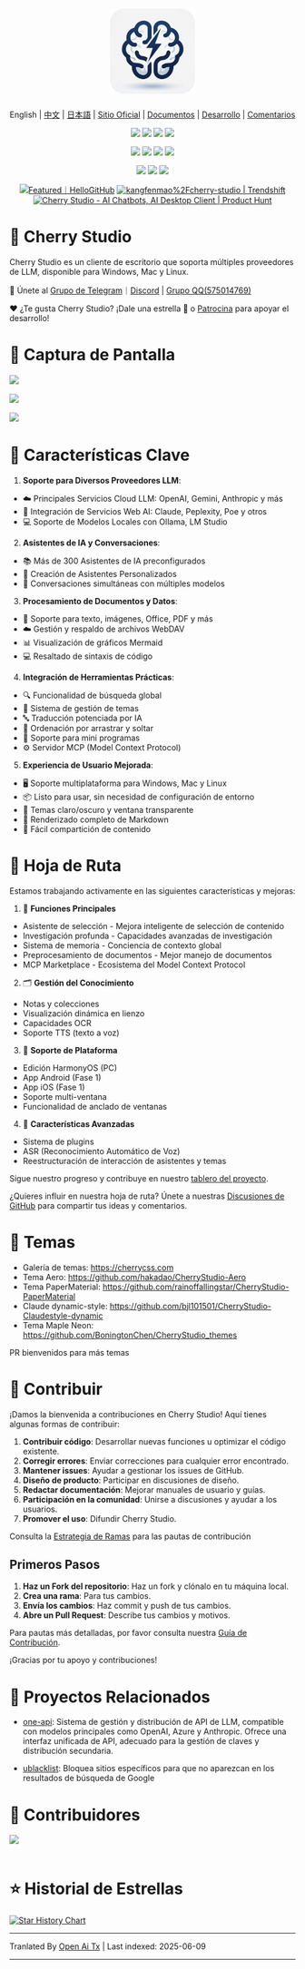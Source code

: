 <h1 align="center">
  <a href="https://github.com/CherryHQ/cherry-studio/releases">
    <img src="https://github.com/CherryHQ/cherry-studio/blob/main/build/icon.png?raw=true" width="150" height="150" alt="banner" /><br>
  </a>
</h1>
  <p align="center">English | <a href="./docs/README.zh.md">中文</a> | <a href="./docs/README.ja.md">日本語</a> | <a href="https://cherry-ai.com">Sitio Oficial</a> | <a href="https://docs.cherry-ai.com/cherry-studio-wen-dang/en-us">Documentos</a> | <a href="./docs/dev.md">Desarrollo</a> | <a href="https://github.com/CherryHQ/cherry-studio/issues">Comentarios</a><br></p>

<!-- 题头徽章组合 -->

<div align="center">

[![][deepwiki-shield]][deepwiki-link]
[![][twitter-shield]][twitter-link]
[![][discord-shield]][discord-link]
[![][telegram-shield]][telegram-link]

</div>

<!-- 项目统计徽章 -->

<div align="center">

[![][github-stars-shield]][github-stars-link]
[![][github-forks-shield]][github-forks-link]
[![][github-release-shield]][github-release-link]
[![][github-contributors-shield]][github-contributors-link]

</div>

<div align="center">

[![][license-shield]][license-link]
[![][commercial-shield]][commercial-link]
[![][sponsor-shield]][sponsor-link]

</div>

<div align="center">
 <a href="https://hellogithub.com/repository/1605492e1e2a4df3be07abfa4578dd37" target="_blank"><img src="https://api.hellogithub.com/v1/widgets/recommend.svg?rid=1605492e1e2a4df3be07abfa4578dd37" alt="Featured｜HelloGitHub" style="width: 200px; height: 43px;" width="200" height="43" /></a>
 <a href="https://trendshift.io/repositories/11772" target="_blank"><img src="https://trendshift.io/api/badge/repositories/11772" alt="kangfenmao%2Fcherry-studio | Trendshift" style="width: 250px; height: 55px;" width="250" height="55"/></a>
 <a href="https://www.producthunt.com/posts/cherry-studio?embed=true&utm_source=badge-featured&utm_medium=badge&utm_souce=badge-cherry&#0045;studio" target="_blank"><img src="https://api.producthunt.com/widgets/embed-image/v1/featured.svg?post_id=496640&theme=light" alt="Cherry&#0032;Studio - AI&#0032;Chatbots&#0044;&#0032;AI&#0032;Desktop&#0032;Client | Product Hunt" style="width: 200px; height: 43px;" width="200" height="43" /></a>
</div>

# 🍒 Cherry Studio

Cherry Studio es un cliente de escritorio que soporta múltiples proveedores de LLM, disponible para Windows, Mac y Linux.

👏 Únete al [Grupo de Telegram](https://t.me/CherryStudioAI)｜[Discord](https://discord.gg/wez8HtpxqQ) | [Grupo QQ(575014769)](https://qm.qq.com/q/lo0D4qVZKi)

❤️ ¿Te gusta Cherry Studio? ¡Dale una estrella 🌟 o [Patrocina](docs/sponsor.md) para apoyar el desarrollo!

# 🌠 Captura de Pantalla

![](https://github.com/user-attachments/assets/36dddb2c-e0fb-4a5f-9411-91447bab6e18)

![](https://github.com/user-attachments/assets/f549e8a0-2385-40b4-b52b-2039e39f2930)

![](https://github.com/user-attachments/assets/58e0237c-4d36-40de-b428-53051d982026)

# 🌟 Características Clave

1. **Soporte para Diversos Proveedores LLM**:

- ☁️ Principales Servicios Cloud LLM: OpenAI, Gemini, Anthropic y más
- 🔗 Integración de Servicios Web AI: Claude, Peplexity, Poe y otros
- 💻 Soporte de Modelos Locales con Ollama, LM Studio

2. **Asistentes de IA y Conversaciones**:

- 📚 Más de 300 Asistentes de IA preconfigurados
- 🤖 Creación de Asistentes Personalizados
- 💬 Conversaciones simultáneas con múltiples modelos

3. **Procesamiento de Documentos y Datos**:

- 📄 Soporte para texto, imágenes, Office, PDF y más
- ☁️ Gestión y respaldo de archivos WebDAV
- 📊 Visualización de gráficos Mermaid
- 💻 Resaltado de sintaxis de código

4. **Integración de Herramientas Prácticas**:

- 🔍 Funcionalidad de búsqueda global
- 📝 Sistema de gestión de temas
- 🔤 Traducción potenciada por IA
- 🎯 Ordenación por arrastrar y soltar
- 🔌 Soporte para mini programas
- ⚙️ Servidor MCP (Model Context Protocol)

5. **Experiencia de Usuario Mejorada**:

- 🖥️ Soporte multiplataforma para Windows, Mac y Linux
- 📦 Listo para usar, sin necesidad de configuración de entorno
- 🎨 Temas claro/oscuro y ventana transparente
- 📝 Renderizado completo de Markdown
- 🤲 Fácil compartición de contenido

# 📝 Hoja de Ruta

Estamos trabajando activamente en las siguientes características y mejoras:

1. 🎯 **Funciones Principales**

- Asistente de selección - Mejora inteligente de selección de contenido
- Investigación profunda - Capacidades avanzadas de investigación
- Sistema de memoria - Conciencia de contexto global
- Preprocesamiento de documentos - Mejor manejo de documentos
- MCP Marketplace - Ecosistema del Model Context Protocol

2. 🗂 **Gestión del Conocimiento**

- Notas y colecciones
- Visualización dinámica en lienzo
- Capacidades OCR
- Soporte TTS (texto a voz)

3. 📱 **Soporte de Plataforma**

- Edición HarmonyOS (PC)
- App Android (Fase 1)
- App iOS (Fase 1)
- Soporte multi-ventana
- Funcionalidad de anclado de ventanas

4. 🔌 **Características Avanzadas**

- Sistema de plugins
- ASR (Reconocimiento Automático de Voz)
- Reestructuración de interacción de asistentes y temas

Sigue nuestro progreso y contribuye en nuestro [tablero del proyecto](https://github.com/orgs/CherryHQ/projects/7).

¿Quieres influir en nuestra hoja de ruta? Únete a nuestras [Discusiones de GitHub](https://github.com/CherryHQ/cherry-studio/discussions) para compartir tus ideas y comentarios.

# 🌈 Temas

- Galería de temas: <https://cherrycss.com>
- Tema Aero: <https://github.com/hakadao/CherryStudio-Aero>
- Tema PaperMaterial: <https://github.com/rainoffallingstar/CherryStudio-PaperMaterial>
- Claude dynamic-style: <https://github.com/bjl101501/CherryStudio-Claudestyle-dynamic>
- Tema Maple Neon: <https://github.com/BoningtonChen/CherryStudio_themes>

PR bienvenidos para más temas

# 🤝 Contribuir

¡Damos la bienvenida a contribuciones en Cherry Studio! Aquí tienes algunas formas de contribuir:

1. **Contribuir código**: Desarrollar nuevas funciones u optimizar el código existente.
2. **Corregir errores**: Enviar correcciones para cualquier error encontrado.
3. **Mantener issues**: Ayudar a gestionar los issues de GitHub.
4. **Diseño de producto**: Participar en discusiones de diseño.
5. **Redactar documentación**: Mejorar manuales de usuario y guías.
6. **Participación en la comunidad**: Unirse a discusiones y ayudar a los usuarios.
7. **Promover el uso**: Difundir Cherry Studio.

Consulta la [Estrategia de Ramas](https://raw.githubusercontent.com/CherryHQ/cherry-studio/main/docs/branching-strategy-en.md) para las pautas de contribución

## Primeros Pasos

1. **Haz un Fork del repositorio**: Haz un fork y clónalo en tu máquina local.
2. **Crea una rama**: Para tus cambios.
3. **Envía los cambios**: Haz commit y push de tus cambios.
4. **Abre un Pull Request**: Describe tus cambios y motivos.

Para pautas más detalladas, por favor consulta nuestra [Guía de Contribución](https://raw.githubusercontent.com/CherryHQ/cherry-studio/main/CONTRIBUTING.md).

¡Gracias por tu apoyo y contribuciones!

# 🔗 Proyectos Relacionados

- [one-api](https://github.com/songquanpeng/one-api): Sistema de gestión y distribución de API de LLM, compatible con modelos principales como OpenAI, Azure y Anthropic. Ofrece una interfaz unificada de API, adecuado para la gestión de claves y distribución secundaria.

- [ublacklist](https://github.com/iorate/ublacklist): Bloquea sitios específicos para que no aparezcan en los resultados de búsqueda de Google

# 🚀 Contribuidores

<a href="https://github.com/CherryHQ/cherry-studio/graphs/contributors">
  <img src="https://contrib.rocks/image?repo=CherryHQ/cherry-studio" />
</a>
<br /><br />

# ⭐️ Historial de Estrellas

[![Star History Chart](https://api.star-history.com/svg?repos=CherryHQ/cherry-studio&type=Timeline)](https://star-history.com/#CherryHQ/cherry-studio&Timeline)

<!-- Links & Images -->
[deepwiki-shield]: https://img.shields.io/badge/Deepwiki-CherryHQ-0088CC?style=plastic
[deepwiki-link]: https://deepwiki.com/CherryHQ/cherry-studio
[twitter-shield]: https://img.shields.io/badge/Twitter-CherryStudioApp-0088CC?style=plastic&logo=x
[twitter-link]: https://twitter.com/CherryStudioApp
[discord-shield]: https://img.shields.io/badge/Discord-@CherryStudio-0088CC?style=plastic&logo=discord
[discord-link]: https://discord.gg/wez8HtpxqQ
[telegram-shield]: https://img.shields.io/badge/Telegram-@CherryStudioAI-0088CC?style=plastic&logo=telegram
[telegram-link]: https://t.me/CherryStudioAI

<!-- Links & Images -->
[github-stars-shield]: https://img.shields.io/github/stars/CherryHQ/cherry-studio?style=social
[github-stars-link]: https://github.com/CherryHQ/cherry-studio/stargazers
[github-forks-shield]: https://img.shields.io/github/forks/CherryHQ/cherry-studio?style=social
[github-forks-link]: https://github.com/CherryHQ/cherry-studio/network
[github-release-shield]: https://img.shields.io/github/v/release/CherryHQ/cherry-studio
[github-release-link]: https://github.com/CherryHQ/cherry-studio/releases
[github-contributors-shield]: https://img.shields.io/github/contributors/CherryHQ/cherry-studio
[github-contributors-link]: https://github.com/CherryHQ/cherry-studio/graphs/contributors

<!-- Enlaces e Imágenes -->
[license-shield]: https://img.shields.io/badge/License-AGPLv3-important.svg?style=plastic&logo=gnu
[license-link]: https://www.gnu.org/licenses/agpl-3.0
[commercial-shield]: https://img.shields.io/badge/License-Contact-white.svg?style=plastic&logoColor=white&logo=telegram&color=blue
[commercial-link]: mailto:license@cherry-ai.com?subject=Commercial%20License%20Inquiry
[sponsor-shield]: https://img.shields.io/badge/Sponsor-FF6699.svg?style=plastic&logo=githubsponsors&logoColor=white
[sponsor-link]: https://github.com/CherryHQ/cherry-studio/blob/main/docs/sponsor.md


---


Tranlated By [Open Ai Tx](https://github.com/OpenAiTx/OpenAiTx) | Last indexed: 2025-06-09


---
